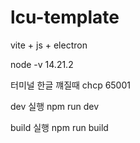 # lcu-template

vite + js + electron

node -v 14.21.2

터미널 한글 꺠질때 chcp 65001


dev 실행
npm run dev

build 실행
npm run build
